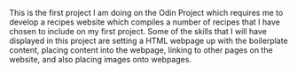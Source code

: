 This is the first project I am doing on the Odin Project which requires me to develop a recipes website which compiles a number of recipes that I have chosen to include on my first project. Some of the skills that I will have displayed in this project are setting a HTML webpage up with the boilerplate content, placing content into the webpage, linking to other pages on the website, and also placing images onto webpages.
